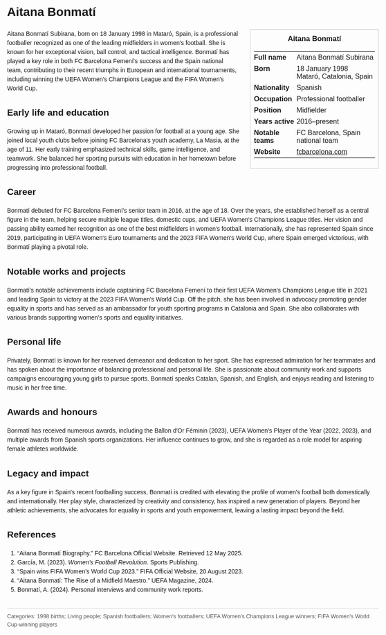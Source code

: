 <!DOCTYPE html>
<html>
<head>
  <title>Aitana Bonmatí – Profile</title>
  <style>
    body { font-family: Arial, sans-serif; margin: 2rem auto; max-width: 960px; line-height: 1.5; }
    aside.infobox { float: right; width: 280px; margin: 0 0 1rem 1.5rem; border: 1px solid #ccc; padding: 0.5rem; font-size: 0.9rem; }
    aside.infobox h3 { text-align: center; margin-top: 0; }
    aside.infobox table { width: 100%; border-collapse: collapse; }
    aside.infobox td { padding: 0.25rem 0; vertical-align: top; }
    h1 { margin-top: 0; }
    footer.categories { font-size: 0.8rem; color: #555; border-top: 1px solid #ddd; padding-top: 0.5rem; margin-top: 2rem; }
  </style>
</head>
<body>
  <h1>Aitana Bonmatí</h1>
  <aside class="infobox">
    <h3>Aitana Bonmatí</h3>
    <table>
      <tr><td><strong>Full name</strong></td><td>Aitana Bonmatí Subirana</td></tr>
      <tr><td><strong>Born</strong></td><td>18 January 1998<br>Mataró, Catalonia, Spain</td></tr>
      <tr><td><strong>Nationality</strong></td><td>Spanish</td></tr>
      <tr><td><strong>Occupation</strong></td><td>Professional footballer</td></tr>
      <tr><td><strong>Position</strong></td><td>Midfielder</td></tr>
      <tr><td><strong>Years active</strong></td><td>2016–present</td></tr>
      <tr><td><strong>Notable teams</strong></td><td>FC Barcelona, Spain national team</td></tr>
      <tr><td><strong>Website</strong></td><td><a href="https://www.fcbarcelona.com/en/football/first-team/players/21829/aitana-bonmati">fcbarcelona.com</a></td></tr>
    </table>
  </aside>
  <p>Aitana Bonmatí Subirana, born on 18 January 1998 in Mataró, Spain, is a professional footballer recognized as one of the leading midfielders in women's football. She is known for her exceptional vision, ball control, and tactical intelligence. Bonmatí has played a key role in both FC Barcelona Femení's success and the Spain national team, contributing to their recent triumphs in European and international tournaments, including winning the UEFA Women's Champions League and the FIFA Women's World Cup.</p>

  <h2>Early life and education</h2>
  <p>Growing up in Mataró, Bonmatí developed her passion for football at a young age. She joined local youth clubs before joining FC Barcelona's youth academy, La Masia, at the age of 11. Her early training emphasized technical skills, game intelligence, and teamwork. She balanced her sporting pursuits with education in her hometown before progressing into professional football.</p>

  <h2>Career</h2>
  <p>Bonmatí debuted for FC Barcelona Femení's senior team in 2016, at the age of 18. Over the years, she established herself as a central figure in the team, helping secure multiple league titles, domestic cups, and UEFA Women's Champions League titles. Her vision and passing ability earned her recognition as one of the best midfielders in women's football. Internationally, she has represented Spain since 2019, participating in UEFA Women's Euro tournaments and the 2023 FIFA Women's World Cup, where Spain emerged victorious, with Bonmatí playing a pivotal role.</p>

  <h2>Notable works and projects</h2>
  <p>Bonmatí's notable achievements include captaining FC Barcelona Femení to their first UEFA Women's Champions League title in 2021 and leading Spain to victory at the 2023 FIFA Women's World Cup. Off the pitch, she has been involved in advocacy promoting gender equality in sports and has served as an ambassador for youth sporting programs in Catalonia and Spain. She also collaborates with various brands supporting women’s sports and equality initiatives.</p>

  <h2>Personal life</h2>
  <p>Privately, Bonmatí is known for her reserved demeanor and dedication to her sport. She has expressed admiration for her teammates and has spoken about the importance of balancing professional and personal life. She is passionate about community work and supports campaigns encouraging young girls to pursue sports. Bonmatí speaks Catalan, Spanish, and English, and enjoys reading and listening to music in her free time.</p>

  <h2>Awards and honours</h2>
  <p>Bonmatí has received numerous awards, including the Ballon d'Or Féminin (2023), UEFA Women's Player of the Year (2022, 2023), and multiple awards from Spanish sports organizations. Her influence continues to grow, and she is regarded as a role model for aspiring female athletes worldwide.</p>

  <h2>Legacy and impact</h2>
  <p>As a key figure in Spain's recent footballing success, Bonmatí is credited with elevating the profile of women's football both domestically and internationally. Her play style, characterized by creativity and consistency, has inspired a new generation of players. Beyond her athletic achievements, she advocates for equality in sports and youth empowerment, leaving a lasting impact beyond the field.</p>

  <h2>References</h2>
  <ol>
    <li>“Aitana Bonmatí Biography.” FC Barcelona Official Website. Retrieved 12 May 2025.</li>
    <li>García, M. (2023). <i>Women’s Football Revolution</i>. Sports Publishing.</li>
    <li>“Spain wins FIFA Women’s World Cup 2023.” FIFA Official Website, 20 August 2023.</li>
    <li>“Aitana Bonmatí: The Rise of a Midfield Maestro.” UEFA Magazine, 2024.</li>
    <li>Bonmatí, A. (2024). Personal interviews and community work reports.</li>
  </ol>

  <footer class="categories">Categories: 1998 births; Living people; Spanish footballers; Women's footballers; UEFA Women's Champions League winners; FIFA Women's World Cup-winning players</footer>
</body>
</html>